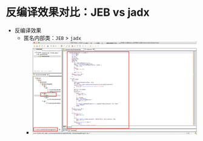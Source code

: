 # 反编译效果对比：JEB vs jadx

* 反编译效果
  * 匿名内部类：`JEB` > `jadx`
    * ![jeb_decompile_inner_class_good](../../assets/img/jeb_decompile_inner_class_good.png)
